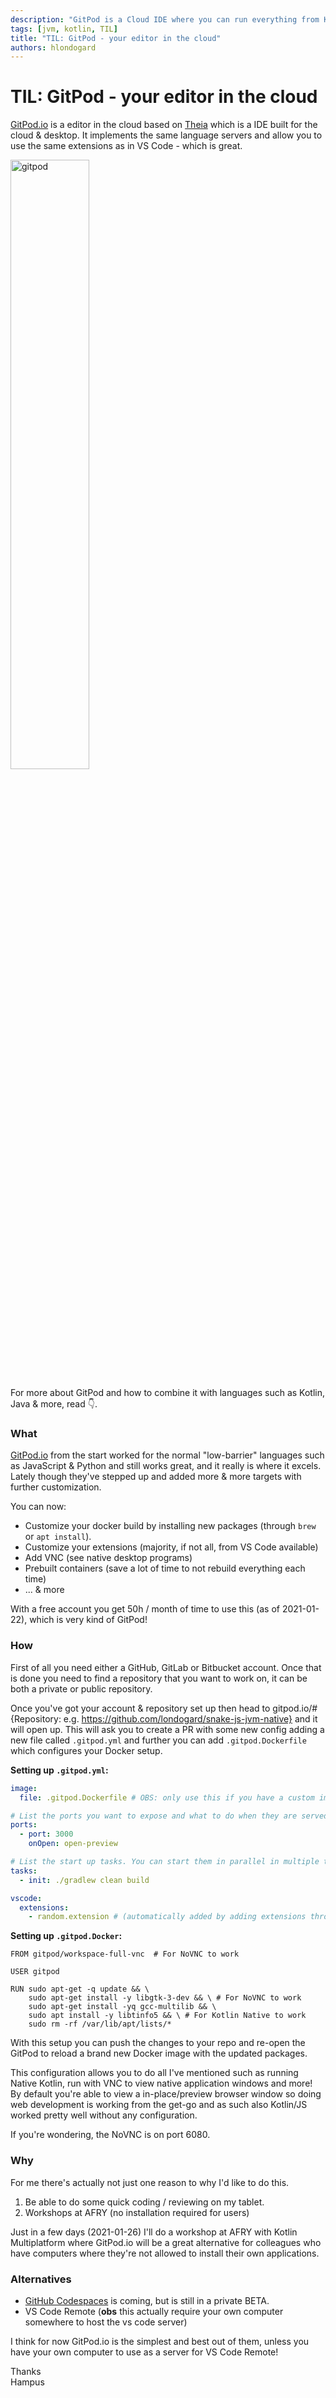 ```yaml
---
description: "GitPod is a Cloud IDE where you can run everything from Kotlin to Python/JS. In this TIL how to launch native programs and more is shown in the GitPod IDE."
tags: [jvm, kotlin, TIL]
title: "TIL: GitPod - your editor in the cloud"
authors: hlondogard
---
```


# TIL: GitPod - your editor in the cloud

[GitPod.io](https://gitpod.io/) is a editor in the cloud based on [Theia](https://theia-ide.org/) which is a IDE built for the cloud & desktop. 
It implements the same language servers and allow you to use the same extensions as in VS Code - which is great. 
<!--truncate-->

<img src="https://user-images.githubusercontent.com/7490199/105518849-0bc43a00-5cd9-11eb-9842-813d8f1b5735.png" alt="gitpod" width="50%" height="50%"/>

For more about GitPod and how to combine it with languages such as Kotlin, Java & more, read 👇.

### What

[GitPod.io](https://gitpod.io/) from the start worked for the normal "low-barrier" languages such as JavaScript & Python and still works great, and it really is where it excels. 
Lately though they've stepped up and added more & more targets with further customization. 

You can now:
- Customize your docker build by installing new packages (through `brew` or `apt install`).
- Customize your extensions (majority, if not all, from VS Code available)
- Add VNC (see native desktop programs)
- Prebuilt containers (save a lot of time to not rebuild everything each time)
- ... & more

With a free account you get 50h / month of time to use this (as of 2021-01-22), which is very kind of GitPod!

### How

First of all you need either a GitHub, GitLab or Bitbucket account. Once that is done you need to find a repository that you want to work on, it can be both a private or public repository. 

Once you've got your account & repository set up then head to gitpod.io/#{Repository: e.g. https://github.com/londogard/snake-js-jvm-native} and it will open up. 
This will ask you to create a PR with some new config adding a new file called `.gitpod.yml` and further you can add `.gitpod.Dockerfile` which configures your Docker setup. 

**Setting up `.gitpod.yml`:**  

```yml
image:
  file: .gitpod.Dockerfile # OBS: only use this if you have a custom image

# List the ports you want to expose and what to do when they are served. See https://www.gitpod.io/docs/config-ports/
ports:
  - port: 3000
    onOpen: open-preview

# List the start up tasks. You can start them in parallel in multiple terminals. See https://www.gitpod.io/docs/config-start-tasks/
tasks:
  - init: ./gradlew clean build

vscode:
  extensions:
    - random.extension # (automatically added by adding extensions through interface). 
```

**Setting up `.gitpod.Docker`:**  

```
FROM gitpod/workspace-full-vnc  # For NoVNC to work

USER gitpod

RUN sudo apt-get -q update && \
    sudo apt-get install -y libgtk-3-dev && \ # For NoVNC to work
    sudo apt-get install -yq gcc-multilib && \
    sudo apt install -y libtinfo5 && \ # For Kotlin Native to work
    sudo rm -rf /var/lib/apt/lists/*
```

With this setup you can push the changes to your repo and re-open the GitPod to reload a brand new Docker image with the updated packages.  

This configuration allows you to do all I've mentioned such as running Native Kotlin, run with VNC to view native application windows and more!  
By default you're able to view a in-place/preview browser window so doing web development is working from the get-go and as such also Kotlin/JS worked pretty well without any configuration.

If you're wondering, the NoVNC is on port 6080.

### Why
For me there's actually not just one reason to why I'd like to do this.

1. Be able to do some quick coding / reviewing on my tablet.
2. Workshops at AFRY (no installation required for users)

Just in a few days (2021-01-26) I'll do a workshop at AFRY with Kotlin Multiplatform where GitPod.io will be a great alternative for colleagues who have computers 
where they're not allowed to install their own applications.

### Alternatives

- [GitHub Codespaces](https://github.com/features/codespaces) is coming, but is still in a private BETA.
- VS Code Remote (**obs** this actually require your own computer somewhere to host the vs code server)

I think for now GitPod.io is the simplest and best out of them, unless you have your own computer to use as a server for VS Code Remote!

Thanks  
Hampus
